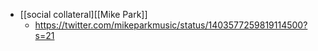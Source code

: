 - [[social collateral][[Mike Park]]
    - https://twitter.com/mikeparkmusic/status/1403577259819114500?s=21
